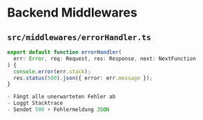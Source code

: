 # Backend Middlewares

## `src/middlewares/errorHandler.ts`
```ts
export default function errorHandler(
  err: Error, req: Request, res: Response, next: NextFunction
) {
  console.error(err.stack);
  res.status(500).json({ error: err.message });
}

- Fängt alle unerwarteten Fehler ab
- Loggt Stacktrace
- Sendet 500 + Fehlermeldung JSON

